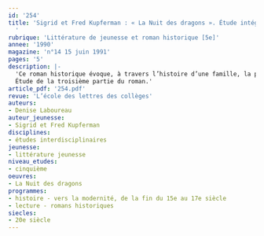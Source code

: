 ```yaml
---
id: '254'
title: 'Sigrid et Fred Kupferman : « La Nuit des dragons ». Étude intégrale (3/3)
  '
rubrique: 'Littérature de jeunesse et roman historique [5e]'
annee: '1990'
magazine: 'n°14 15 juin 1991'
pages: '5'
description: |-
  'Ce roman historique évoque, à travers l’histoire d’une famille, la persécution des protestants des Cévennes à l’époque de la révocation de l’édit de Nantes…
  Étude de la troisième partie du roman.'
article_pdf: '254.pdf'
revue: 'L’école des lettres des collèges'
auteurs:
- Denise Laboureau
auteur_jeunesse:
- Sigrid et Fred Kupferman
disciplines:
- études interdisciplinaires
jeunesse:
- littérature jeunesse
niveau_etudes:
- cinquième
oeuvres:
- La Nuit des dragons
programmes:
- histoire - vers la modernité, de la fin du 15e au 17e siècle
- lecture - romans historiques
siecles:
- 20e siècle
---
```

